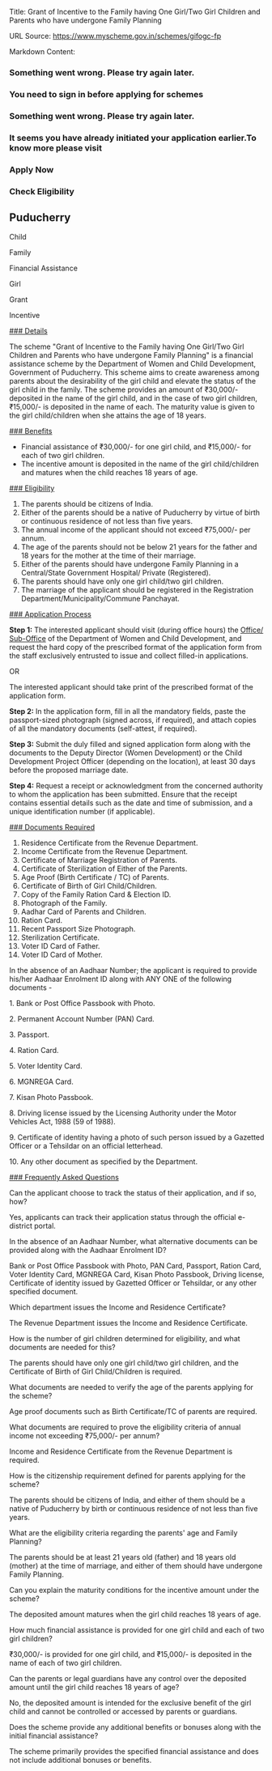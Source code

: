 Title: Grant of Incentive to the Family having One Girl/Two Girl Children and Parents who have undergone Family Planning

URL Source: https://www.myscheme.gov.in/schemes/gifogc-fp

Markdown Content:
### Something went wrong. Please try again later.

### 

### You need to sign in before applying for schemes

### Something went wrong. Please try again later.

### It seems you have already initiated your application earlier.To know more please visit

### Apply Now

### Check Eligibility

Puducherry
----------

Child

Family

Financial Assistance

Girl

Grant

Incentive

[### Details](https://www.myscheme.gov.in/schemes/gifogc-fp#details)

The scheme "Grant of Incentive to the Family having One Girl/Two Girl Children and Parents who have undergone Family Planning" is a financial assistance scheme by the Department of Women and Child Development, Government of Puducherry. This scheme aims to create awareness among parents about the desirability of the girl child and elevate the status of the girl child in the family. The scheme provides an amount of ₹30,000/- deposited in the name of the girl child, and in the case of two girl children, ₹15,000/- is deposited in the name of each. The maturity value is given to the girl child/children when she attains the age of 18 years.

[### Benefits](https://www.myscheme.gov.in/schemes/gifogc-fp#benefits)

*   Financial assistance of ₹30,000/- for one girl child, and ₹15,000/- for each of two girl children.
*   The incentive amount is deposited in the name of the girl child/children and matures when the child reaches 18 years of age.

[### Eligibility](https://www.myscheme.gov.in/schemes/gifogc-fp#eligibility)

1.  The parents should be citizens of India.
2.  Either of the parents should be a native of Puducherry by virtue of birth or continuous residence of not less than five years.
3.  The annual income of the applicant should not exceed ₹75,000/- per annum.
4.  The age of the parents should not be below 21 years for the father and 18 years for the mother at the time of their marriage.
5.  Either of the parents should have undergone Family Planning in a Central/State Government Hospital/ Private (Registered).
6.  The parents should have only one girl child/two girl children.
7.  The marriage of the applicant should be registered in the Registration Department/Municipality/Commune Panchayat.

[### Application Process](https://www.myscheme.gov.in/schemes/gifogc-fp#application-process)

**Step 1:** The interested applicant should visit (during office hours) the [Office/ Sub-Office](https://wcd.py.gov.in/office-locations) of the Department of Women and Child Development, and request the hard copy of the prescribed format of the application form from the staff exclusively entrusted to issue and collect filled-in applications.

OR

The interested applicant should take print of the prescribed format ﻿[](https://wcd.py.gov.in/sites/default/files/wcdmarrigeofpoorbride.pdf)of the application form.

**Step 2:** In the application form, fill in all the mandatory fields, paste the passport-sized photograph (signed across, if required), and attach copies of all the mandatory documents (self-attest, if required).

**Step 3:** Submit the duly filled and signed application form along with the documents to the Deputy Director (Women Development) or the Child Development Project Officer (depending on the location), at least 30 days before the proposed marriage date.

**Step 4:** Request a receipt or acknowledgment from the concerned authority to whom the application has been submitted. Ensure that the receipt contains essential details such as the date and time of submission, and a unique identification number (if applicable).

[### Documents Required](https://www.myscheme.gov.in/schemes/gifogc-fp#documents-required)

1.  Residence Certificate from the Revenue Department.
2.  Income Certificate from the Revenue Department.
3.  Certificate of Marriage Registration of Parents.
4.  Certificate of Sterilization of Either of the Parents.
5.  Age Proof (Birth Certificate / TC) of Parents.
6.  Certificate of Birth of Girl Child/Children.
7.  Copy of the Family Ration Card & Election ID.
8.  Photograph of the Family.
9.  Aadhar Card of Parents and Children.
10.  Ration Card.
11.  Recent Passport Size Photograph.
12.  Sterilization Certificate.
13.  Voter ID Card of Father.
14.  Voter ID Card of Mother.

In the absence of an Aadhaar Number; the applicant is required to provide his/her Aadhaar Enrolment ID along with ANY ONE of the following documents -

1\. Bank or Post Office Passbook with Photo.

2\. Permanent Account Number (PAN) Card.

3\. Passport.

4\. Ration Card.

5\. Voter Identity Card.

6\. MGNREGA Card.

7\. Kisan Photo Passbook.

8\. Driving license issued by the Licensing Authority under the Motor Vehicles Act, 1988 (59 of 1988).

9\. Certificate of identity having a photo of such person issued by a Gazetted Officer or a Tehsildar on an official letterhead.

10\. Any other document as specified by the Department.

[### Frequently Asked Questions](https://www.myscheme.gov.in/schemes/gifogc-fp#faqs)

Can the applicant choose to track the status of their application, and if so, how?

Yes, applicants can track their application status through the official e-district portal.

In the absence of an Aadhaar Number, what alternative documents can be provided along with the Aadhaar Enrolment ID?

Bank or Post Office Passbook with Photo, PAN Card, Passport, Ration Card, Voter Identity Card, MGNREGA Card, Kisan Photo Passbook, Driving license, Certificate of identity issued by Gazetted Officer or Tehsildar, or any other specified document.

Which department issues the Income and Residence Certificate?

The Revenue Department issues the Income and Residence Certificate.

How is the number of girl children determined for eligibility, and what documents are needed for this?

The parents should have only one girl child/two girl children, and the Certificate of Birth of Girl Child/Children is required.

What documents are needed to verify the age of the parents applying for the scheme?

Age proof documents such as Birth Certificate/TC of parents are required.

What documents are required to prove the eligibility criteria of annual income not exceeding ₹75,000/- per annum?

Income and Residence Certificate from the Revenue Department is required.

How is the citizenship requirement defined for parents applying for the scheme?

The parents should be citizens of India, and either of them should be a native of Puducherry by birth or continuous residence of not less than five years.

What are the eligibility criteria regarding the parents' age and Family Planning?

The parents should be at least 21 years old (father) and 18 years old (mother) at the time of marriage, and either of them should have undergone Family Planning.

Can you explain the maturity conditions for the incentive amount under the scheme?

The deposited amount matures when the girl child reaches 18 years of age.

How much financial assistance is provided for one girl child and each of two girl children?

₹30,000/- is provided for one girl child, and ₹15,000/- is deposited in the name of each of two girl children.

Can the parents or legal guardians have any control over the deposited amount until the girl child reaches 18 years of age?

No, the deposited amount is intended for the exclusive benefit of the girl child and cannot be controlled or accessed by parents or guardians.

Does the scheme provide any additional benefits or bonuses along with the initial financial assistance?

The scheme primarily provides the specified financial assistance and does not include additional bonuses or benefits.
